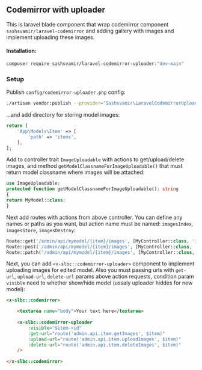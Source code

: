 
## Codemirror with uploader

This is laravel blade component that wrap codemirror component `sashsvamir/laravel-codemirror`
and adding gallery with images and implement uploading these images.



#### Installation:
```sh
composer require sashsvamir/laravel-codemirror-uploader:"dev-main"
```



### Setup


Publish `config/codemirror-uploader.php` config:
```sh
./artisan vendor:publish --provider="Sashsvamir\LaravelCodemirrorUploader\ServiceProvider"
```
...and add directory for storing model images:
```php
return [
    'App\Models\Item' => [
        'path' => 'items',
    ],
];
```



Add to controller trait `ImageUploadable` with actions to get/upload/delete images,
and method `getModelClassnameForImageUploadable()` that must return model classname where images will be attached:
```php
use ImageUploadable;
protected function getModelClassnameForImageUploadable(): string
{
return MyModel::class;
}
```


Next add routes with actions from above controller.
You can define any names or paths as you want, but action name must be named: `imagesIndex`, `imagesStore`, `imagesDestroy`:
```php
Route::get('/admin/api/mymodel/{item}/images', [MyController::class, 'imagesIndex'])->name('admin.api.mymodel.getImages');
Route::post('/admin/api/mymodel/{item}/images', [MyController::class, 'imagesStore'])->name('admin.api.mymodel.uploadImages');
Route::patch('/admin/api/mymodel/{item}/images', [MyController::class, 'imagesDestroy'])->name('admin.api.mymodel.deleteImages');
```


Next, you can add `<x-slbc::codemirror-uploader>` component to implement uploading images for edited model.
Also you must passing urls with `get-url`, `upload-url`, `delete-url` params above action requests,
condition param `visible` need to whether show/hide model (ussaly uploader hiddes for new model):
```html
<x-slbc::codemirror>

    <textarea name="body">Your text here</textarea>
    
    <x-slbc::codemirror-uploader
        :visible="$item->id"
        :get-url="route('admin.api.item.getImages', $item)"
        :upload-url="route('admin.api.item.uploadImages', $item)"
        :delete-url="route('admin.api.item.deleteImages', $item)"
    />
    
</x-slbc::codemirror>
```



